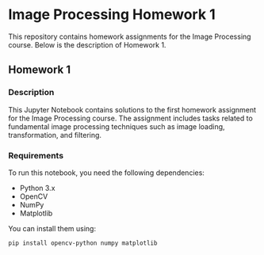 # Image Processing Homework 1

This repository contains homework assignments for the Image Processing course. Below is the description of Homework 1.

## Homework 1

### Description
This Jupyter Notebook contains solutions to the first homework assignment for the Image Processing course. The assignment includes tasks related to fundamental image processing techniques such as image loading, transformation, and filtering.

### Requirements
To run this notebook, you need the following dependencies:

- Python 3.x
- OpenCV
- NumPy
- Matplotlib

You can install them using:

```bash
pip install opencv-python numpy matplotlib

